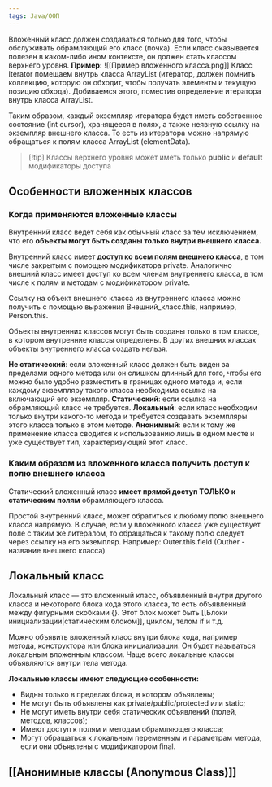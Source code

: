 ```yaml
---
tags: Java/ООП
---
```

Вложенный класс должен создаваться только для того, чтобы обслуживать обрамляющий его класс (почка). Если класс оказывается полезен в каком-либо ином контексте, он должен стать классом верхнего уровня.
**Пример:** ![[Пример вложенного класса.png]]
Класс Iterator помещаем внутрь класса ArrayList (итератор, должен помнить коллекцию, которую он обходит, чтобы получать элементы и текущую позицию обхода). Добиваемся этого, поместив определение итератора внутрь класса ArrayList.

Таким образом, каждый экземпляр итератора будет иметь собственное состояние (int cursor), хранящееся в полях, а также неявную ссылку на экземпляр внешнего класса. То есть из итератора можно напрямую обращаться к полям класса ArrayList (elementData).

>[!tip] Классы верхнего уровня может иметь только **public** и **default** модификаторы доступа
## Особенности вложенных классов

### Когда применяются вложенные классы
Внутренний класс ведет себя как обычный класс за тем исключением, что его **объекты могут быть созданы только внутри внешнего класса.**

Внутренний класс имеет **доступ ко всем полям внешнего класса**, в том числе закрытым с помощью модификатора private. Аналогично внешний класс имеет доступ ко всем членам внутреннего класса, в том числе к полям и методам с модификатором private.

Ссылку на объект внешнего класса из внутреннего класса можно получить с помощью выражения Внешний_класс.this, например, Person.this.

Объекты внутренних классов могут быть созданы только в том классе, в котором внутренние классы определены. В других внешних классах объекты внутреннего класса создать нельзя.

**Не статический**: если вложенный класс должен быть виден за пределами одного метода или он слишком длинный для того, чтобы его можно было удобно разместить в границах одного метода и, если каждому экземпляру такого класса необходима ссылка на включающий его экземпляр.
**Статический**: если ссылка на обрамляющий класс не требуется.
**Локальный**: если класс необходим только внутри какого-то метода и требуется создавать экземпляры этого класса только в этом методе.
**Анонимный**: если к тому же применение класса сводится к использованию лишь в одном месте и уже существует тип, характеризующий этот класс.

### Каким образом из вложенного класса получить доступ к полю внешнего класса
Статический вложенный класс **имеет прямой доступ ТОЛЬКО к статическим полям** обрамляющего класса.

Простой внутренний класс, может обратиться к любому полю внешнего класса напрямую. В случае, если у вложенного класса уже существует поле с таким же литералом, то обращаться к такому полю следует через ссылку на его экземпляр.
Например: Outer.this.field (Outher - название внешнего класса)

## Локальный класс
Локальный класс — это вложенный класс, объявленный внутри другого класса и некоторого блока кода этого класса, то есть объявленный между фигурными скобками {}. Этот блок может быть [[Блоки инициализации|статическим блоком]], циклом, телом if и т.д.

Можно объявить вложенный класс внутри блока кода, например метода, конструктора или блока инициализации. Он будет называться локальным вложенным классом. Чаще всего локальные классы объявляются внутри тела метода.

**Локальные классы имеют следующие особенности:**
- Видны только в пределах блока, в котором объявлены;
- Не могут быть объявлены как private/public/protected или static;
- Не могут иметь внутри себя статических объявлений (полей, методов, классов);
- Имеют доступ к полям и методам обрамляющего класса;
- Могут обращаться к локальным переменным и параметрам метода, если они объявлены с модификатором final.

## [[Анонимные классы (Anonymous Class)]]

